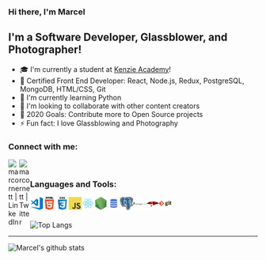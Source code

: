 ### Hi there, I'm Marcel

## I'm a Software Developer, Glassblower, and Photographer!

- 🎓   I'm currently a student at [Kenzie Academy][kenzie]!
- 👨‍  Certified Front End Developer: React, Node.js, Redux, PostgreSQL, MongoDB, HTML/CSS, Git
- 🐍   I'm currently learning Python
- 👯‍  I'm looking to collaborate with other content creators
- 🥅   2020 Goals: Contribute more to Open Source projects
- ⚡    Fun fact: I love Glassblowing and Photography

### Connect with me:

[<img align="left" alt="marcornett | LinkedIn" width="22px" src="https://cdn.jsdelivr.net/npm/simple-icons@v3/icons/linkedin.svg" />][linkedin]
[<img align="left" alt="marcornett | Twitter" width="22px" src="https://cdn.jsdelivr.net/npm/simple-icons@v3/icons/twitter.svg" />][twitter]
<br />

### Languages and Tools:

[<img align="left" alt="Visual Studio Code" width="26px" src="https://raw.githubusercontent.com/github/explore/80688e429a7d4ef2fca1e82350fe8e3517d3494d/topics/visual-studio-code/visual-studio-code.png" />][vscode]
[<img align="left" alt="html5" width="26px" src="https://raw.githubusercontent.com/github/explore/80688e429a7d4ef2fca1e82350fe8e3517d3494d/topics/html/html.png" />][html5]
[<img align="left" alt="css3" width="26px" src="https://raw.githubusercontent.com/github/explore/80688e429a7d4ef2fca1e82350fe8e3517d3494d/topics/css/css.png" />][css]
[<img align="left" alt="javascript" width="26px" src="https://raw.githubusercontent.com/github/explore/80688e429a7d4ef2fca1e82350fe8e3517d3494d/topics/javascript/javascript.png" />][javascript]
[<img align="left" alt="react" width="26px" src="https://raw.githubusercontent.com/github/explore/80688e429a7d4ef2fca1e82350fe8e3517d3494d/topics/react/react.png" />][react]
[<img align="left" alt="node.js" width="26px" src="https://raw.githubusercontent.com/github/explore/80688e429a7d4ef2fca1e82350fe8e3517d3494d/topics/nodejs/nodejs.png" />][node]
[<img align="left" alt="sql" width="26px" src="https://raw.githubusercontent.com/github/explore/80688e429a7d4ef2fca1e82350fe8e3517d3494d/topics/sql/sql.png" />][sql]
[<img align="left" alt="postgresql" width="26px" src="https://raw.githubusercontent.com/github/explore/80688e429a7d4ef2fca1e82350fe8e3517d3494d/topics/postgresql/postgresql.png" />][postgresql]
[<img align="left" alt="mongodb" width="26px" src="https://raw.githubusercontent.com/github/explore/80688e429a7d4ef2fca1e82350fe8e3517d3494d/topics/mongodb/mongodb.png" />][mongodb]
[<img align="left" alt="mongoose" width="26px" src="https://raw.githubusercontent.com/github/explore/80688e429a7d4ef2fca1e82350fe8e3517d3494d/topics/mongoose/mongoose.png" />][mongoose]
[<img align="left" alt="git" width="26px" src="https://raw.githubusercontent.com/github/explore/80688e429a7d4ef2fca1e82350fe8e3517d3494d/topics/git/git.png" />][git]
<br />
<br />

![Top Langs](https://github-readme-stats.vercel.app/api/top-langs/?username=marcornett&layout=compact)

---

![Marcel's github stats](https://github-readme-stats.vercel.app/api?username=marcornett&show_icons=true)

[kenzie]: https://www.kenzie.academy/
[twitter]: https://twitter.com/marcornett
[linkedin]: https://www.linkedin.com/in/marcornett/
[vscode]: https://code.visualstudio.com/
[html5]: https://html.com/
[css]: https://developer.mozilla.org/en-us/docs/web/css
[javascript]: https://www.javascript.com/
[react]: https://reactjs.org/
[node]: https://nodejs.org/en/
[sql]: https://en.wikipedia.org/wiki/sql
[postgresql]: https://www.postgresql.org/
[mongodb]: https://www.mongodb.com/
[mongoose]: https://mongoosejs.com/
[git]: https://git-scm.com/
